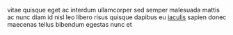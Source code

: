 vitae quisque eget ac interdum ullamcorper sed semper malesuada mattis ac nunc
diam id nisl leo libero risus quisque dapibus eu
[iaculis](generated_webpages/auctor.md) sapien donec maecenas tellus bibendum
egestas nunc et